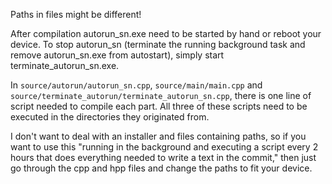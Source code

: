 Paths in files might be different!

After compilation autorun_sn.exe need to be started by hand or reboot your device.
To stop autorun_sn (terminate the running background task and remove autorun_sn.exe from autostart), simply start terminate_autorun_sn.exe.

In ```source/autorun/autorun_sn.cpp```, ```source/main/main.cpp``` and ```source/terminate_autorun/terminate_autorun_sn.cpp```, there is one line of script needed to compile each part. All three of these scripts need to be executed in the directories they originated from.

I don't want to deal with an installer and files containing paths, so if you want to use this "running in the background and executing a script every 2 hours that does everything needed to write a text in the commit," then just go through the cpp and hpp files and change the paths to fit your device.